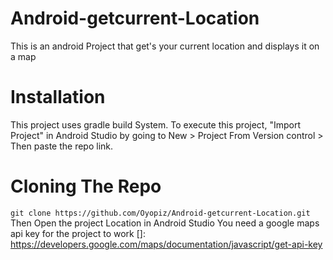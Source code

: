 # Android-getcurrent-Location
This is an android Project that get's your current location and displays it on a map

# Installation
This project uses gradle build System. To execute this project, "Import Project" in Android Studio by going to New > Project From Version control > Then paste the repo link.
# Cloning The Repo
```git clone https://github.com/Oyopiz/Android-getcurrent-Location.git```
Then Open the project Location in Android Studio
You need a google maps api key for the project to work
[]: https://developers.google.com/maps/documentation/javascript/get-api-key
